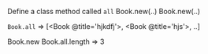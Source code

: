 Define a class method called `all`
Book.new(..)
Book.new(..)

`Book.all`
=> [<Book @title='hjkdfj'>, <Book @title='hjs'>, ..]

Book.new
Book.all.length
=> 3
